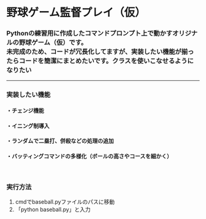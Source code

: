 # 野球ゲーム監督プレイ（仮）

### Pythonの練習用に作成したコマンドプロンプト上で動かすオリジナルの野球ゲーム（仮）です。<br>未完成のため、コードが冗長化してますが、実装したい機能が揃ったらコードを簡潔にまとめたいです。クラスを使いこなせるようになりたい
------------------------------------------------------------------
### 実装したい機能
#### ・チェンジ機能
#### ・イニング制導入
#### ・ランダムで二塁打、併殺などの処理の追加
#### ・バッティングコマンドの多様化（ボールの高さやコースを細かく）

<br>

### 実行方法<br>
1. cmdでbaseball.pyファイルのパスに移動<br>
2. 「python baseball.py」と入力

